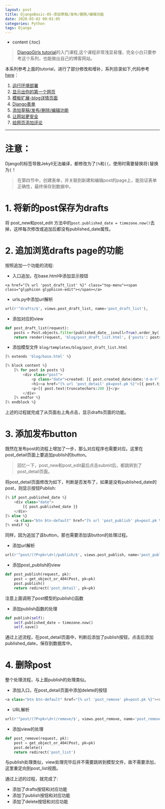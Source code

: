 ```yaml
---
layout: post
title: DjangoBasic-05-添加草稿/发布/删除/编辑功能
date: 2020-05-02 00:01:05
categories: Python
tags: Django
---
```

* content
{:toc}


>[DjangoGirls tutorial](https://tutorial.djangogirls.org/zh/django_urls/)的入门课程,这个课程非常浅显易懂，完全小白只要参考这个系列，也能做出自己的博客网站。

本系列参考上面的tutorial，进行了部分修改和增补，系列目录如下,代码参考 [here](https://github.com/utanesuke0612/pythonBlog)：
1.  [运行环境部署](https://utanesuke0612.github.io/2020/05/02/DjangoBasic_01/)
2.  [显示出你的第一个网页](https://utanesuke0612.github.io/2020/05/02/DjangoBasic_02/)
3.  [模板扩展-blog详情页面](https://utanesuke0612.github.io/2020/05/02/DjangoBasic_03/)
4.  [Django表单](https://utanesuke0612.github.io/2020/05/02/DjangoBasic_04/)
5.  [添加草稿/发布/删除/编辑功能](https://utanesuke0612.github.io/2020/05/02/DjangoBasic_05/)
6.  [让网站更安全](https://utanesuke0612.github.io/2020/05/02/DjangoBasic_06/)
7.  [给网页添加评论](https://utanesuke0612.github.io/2020/05/02/DjangoBasic_07/)


---
# <i class="fa fa-exclamation-triangle" aria-hidden="true"></i>**注意：**
Django的标签导致Jekyll无法编译，都修改为了`[%`和`[{`，使用时需要替换将`[`替换为`{`！

>在第四节中，创建表单，并关联到新建和编辑post的page上，能验证表单正确性，最终保存到数据中。

# 1. 将新的post保存为drafts
将 post_new和post_edit 方法中的`post.published_date = timezone.now()`去掉，这样每次修改或追加后都没有published_date属性。

# 2. 追加浏览drafts page的功能
按照追加一个功能的流程:

- 入口追加，在base.html中添加显示按钮

```
<a href="[% url 'post_draft_list' %}" class="top-menu"><span class="glyphicon glyphicon-edit"></span></a>
```

- urls.py中添加url解析

```python
url(r'^drafts/$', views.post_draft_list, name='post_draft_list'),
```

- 添加对应的view

```python
def post_draft_list(request):
    posts = Post.objects.filter(published_date__isnull=True).order_by('created_date')
    return render(request, 'blog/post_draft_list.html', {'posts': posts})
```

- 添加模型文件 `blog/templates/blog/post_draft_list.html`

```python
[% extends 'blog/base.html' %}

[% block content %}
    [% for post in posts %}
        <div class="post">
            <p class="date">created: [{ post.created_date|date:'d-m-Y' }}</p>
            <h1><a href="[% url 'post_detail' pk=post.pk %}">[{ post.title }}</a></h1>
            <p>[{ post.text|truncatechars:200 }}</p>
        </div>
    [% endfor %}
[% endblock %}

```

上述的过程就完成了从页面右上角点击，显示drafts页面的功能。

# 3. 添加发布button
既然在发布post的流程上增加了一步，那么对应程序也需要对应。这里在post_detail页面上要追加publish的button。
> 回忆一下，post_new和post_edit最后点击submit后，都跳转到了post_detail页面。

将post_detail页面修改为如下，判断是否发布了，如果是没有published_date的post，则显示按钮Publish:
```python
[% if post.published_date %}
    <div class="date">
        [{ post.published_date }}
    </div>
[% else %}
    <a class="btn btn-default" href="[% url 'post_publish' pk=post.pk %}">Publish</a>
[% endif %}

```
同样，因为追加了该button，那也需要添加该button的处理过程。

- 添加url解析

```python
url(r'^post/(?P<pk>\d+)/publish/$', views.post_publish, name='post_publish'),
```

- 添加post_publish的view

```python
def post_publish(request, pk):
    post = get_object_or_404(Post, pk=pk)
    post.publish()
    return redirect('post_detail', pk=pk)

```
注意上面调用了post模型的publish()函数

- 添加publish函数的处理

```python
def publish(self):
    self.published_date = timezone.now()
    self.save()
```

通过上述流程，在post_detail页面中，判断后添加了publish按钮，点击后添加published_date，保存到数据库中。

# 4. 删除post
整个处理流程，与上面publish的处理类似。

- 添加入口，在post_detail页面中添加delete的按钮

```python
<a class="btn btn-default" href="[% url 'post_remove' pk=post.pk %}"><span class="glyphicon glyphicon-remove"></span></a>
```
- URL解析

```python
url(r'^post/(?P<pk>\d+)/remove/$', views.post_remove, name='post_remove'),
```

- 添加view的处理

```python
def post_remove(request, pk):
    post = get_object_or_404(Post, pk=pk)
    post.delete()
    return redirect('post_list')

```

与publish处理类似，view处理完毕后并不需要跳转到模型文件，故不需要添加，这里重定向到post_list视图。

通过上述的过程，就完成了:
- 添加了drafts按钮和对应功能
- 添加了publish按钮和对应功能
- 添加了delete按钮和对应功能
